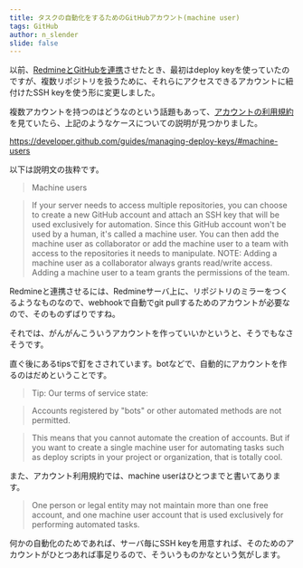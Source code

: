 ```yaml
---
title: タスクの自動化をするためのGitHubアカウント(machine user)
tags: GitHub
author: n_slender
slide: false
---
```

以前、[RedmineとGitHubを連携](http://qiita.com/n_slender/items/54cd282c140fadbbb322)させたとき、最初はdeploy keyを使っていたのですが、複数リポジトリを扱うために、それらにアクセスできるアカウントに紐付けたSSH keyを使う形に変更しました。

複数アカウントを持つのはどうなのという話題もあって、[アカウントの利用規約](https://help.github.com/articles/github-terms-of-service/#a-account-terms) を見ていたら、上記のようなケースについての説明が見つかりました。


https://developer.github.com/guides/managing-deploy-keys/#machine-users

以下は説明文の抜粋です。

>Machine users

>If your server needs to access multiple repositories, you can choose to create a new GitHub account and attach an SSH key that will be used exclusively for automation. Since this GitHub account won't be used by a human, it's called a machine user. You can then add the machine user as collaborator or add the machine user to a team with access to the repositories it needs to manipulate. NOTE: Adding a machine user as a collaborator always grants read/write access. Adding a machine user to a team grants the permissions of the team.

Redmineと連携させるには、Redmineサーバ上に、リポジトリのミラーをつくるようなものなので、webhookで自動でgit pullするためのアカウントが必要なので、そのものずばりですね。

それでは、がんがんこういうアカウントを作っていいかというと、そうでもなさそうです。

直ぐ後にあるtipsで釘をさされています。botなどで、自動的にアカウントを作るのはだめということです。

>Tip: Our terms of service state:

>Accounts registered by "bots" or other automated methods are not permitted.

>This means that you cannot automate the creation of accounts. But if you want to create a single machine user for automating tasks such as deploy scripts in your project or organization, that is totally cool.


また、アカウント利用規約では、machine userはひとつまでと書いてあります。

>One person or legal entity may not maintain more than one free account, and one machine user account that is used exclusively for performing automated tasks.


何かの自動化のためであれば、サーバ毎にSSH keyを用意すれば、そのためのアカウントがひとつあれば事足りるので、そういうものかなという気がします。






